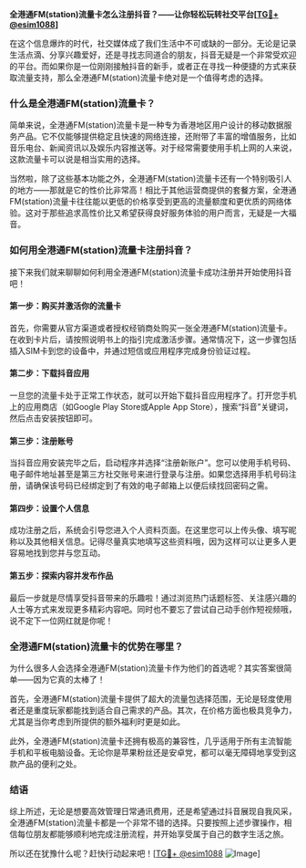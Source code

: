 **全港通FM(station)流量卡怎么注册抖音？——让你轻松玩转社交平台[[TG💪+ @esim1088](https://t.me/s/esim1088)]**

在这个信息爆炸的时代，社交媒体成了我们生活中不可或缺的一部分。无论是记录生活点滴、分享兴趣爱好，还是寻找志同道合的朋友，抖音无疑是一个非常受欢迎的平台。而如果你是一位刚刚接触抖音的新手，或者正在寻找一种便捷的方式来获取流量支持，那么全港通FM(station)流量卡绝对是一个值得考虑的选择。

### 什么是全港通FM(station)流量卡？

简单来说，全港通FM(station)流量卡是一种专为香港地区用户设计的移动数据服务产品。它不仅能够提供稳定且快速的网络连接，还附带了丰富的增值服务，比如音乐电台、新闻资讯以及娱乐内容推送等。对于经常需要使用手机上网的人来说，这款流量卡可以说是相当实用的选择。

当然啦，除了这些基本功能之外，全港通FM(station)流量卡还有一个特别吸引人的地方——那就是它的性价比非常高！相比于其他运营商提供的套餐方案，全港通FM(station)流量卡往往能以更低的价格享受到更高的流量额度和更优质的网络体验。这对于那些追求高性价比又希望获得良好服务体验的用户而言，无疑是一大福音。

### 如何用全港通FM(station)流量卡注册抖音？

接下来我们就来聊聊如何利用全港通FM(station)流量卡成功注册并开始使用抖音吧！

#### 第一步：购买并激活你的流量卡

首先，你需要从官方渠道或者授权经销商处购买一张全港通FM(station)流量卡。在收到卡片后，请按照说明书上的指引完成激活步骤。通常情况下，这一步骤包括插入SIM卡到您的设备中，并通过短信或应用程序完成身份验证过程。

#### 第二步：下载抖音应用

一旦您的流量卡处于正常工作状态，就可以开始下载抖音应用程序了。打开您手机上的应用商店（如Google Play Store或Apple App Store），搜索“抖音”关键词，然后点击安装按钮即可。

#### 第三步：注册账号

当抖音应用安装完毕之后，启动程序并选择“注册新账户”。您可以使用手机号码、电子邮件地址甚至是第三方社交账号来进行登录与注册。如果您选择用手机号码注册，请确保该号码已经绑定到了有效的电子邮箱上以便后续找回密码之需。

#### 第四步：设置个人信息

成功注册之后，系统会引导您进入个人资料页面。在这里您可以上传头像、填写昵称以及其他相关信息。记得尽量真实地填写这些资料哦，因为这样可以让更多人更容易地找到您并与您互动。

#### 第五步：探索内容并发布作品

最后一步就是尽情享受抖音带来的乐趣啦！通过浏览热门话题标签、关注感兴趣的人士等方式来发现更多精彩内容吧。同时也不要忘了尝试自己动手创作短视频哦，说不定下一位网红就是你呢！

### 全港通FM(station)流量卡的优势在哪里？

为什么很多人会选择全港通FM(station)流量卡作为他们的首选呢？其实答案很简单——因为它真的太棒了！

首先，全港通FM(station)流量卡提供了超大的流量包选择范围，无论是轻度使用者还是重度玩家都能找到适合自己需求的产品。其次，在价格方面也极具竞争力，尤其是当你考虑到所提供的额外福利时更是如此。

此外，全港通FM(station)流量卡还拥有极高的兼容性，几乎适用于所有主流智能手机和平板电脑设备。无论你是苹果粉丝还是安卓党，都可以毫无障碍地享受到这款产品的便利之处。

### 结语

综上所述，无论是想要高效管理日常通讯费用，还是希望通过抖音展现自我风采，全港通FM(station)流量卡都是一个非常不错的选择。只要按照上述步骤操作，相信每位朋友都能够顺利地完成注册流程，并开始享受属于自己的数字生活之旅。

所以还在犹豫什么呢？赶快行动起来吧！[[TG💪+ @esim1088](https://t.me/s/esim1088) ![Image](https://i.postimg.cc/4NQfJmqS/Snipaste-2025-05-13-00-14-12.png)]